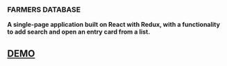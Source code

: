 ### FARMERS DATABASE

**A single-page application built on React with Redux, with a functionality to add search and open an entry card from a list.**

## [DEMO](https://microieva.github.io/farmers-database/)



